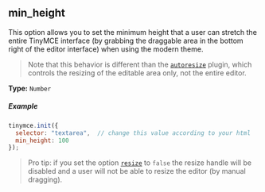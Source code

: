 ## min_height

This option allows you to set the minimum height that a user can stretch the entire TinyMCE interface (by grabbing the draggable area in the bottom right of the editor interface) when using the modern theme.

> Note that this behavior is different than the [`autoresize`](/plugins/autoresize) plugin, which controls the resizing of the editable area only, not the entire editor.

**Type:** `Number`

##### Example

```js
tinymce.init({
  selector: "textarea",  // change this value according to your html
  min_height: 100
});
```

> Pro tip: if you set the option [`resize`](#resize) to `false` the resize handle will be disabled and a user will not be able to resize the editor (by manual dragging).
